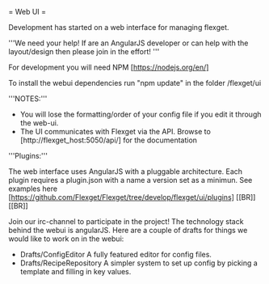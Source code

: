 = Web UI =

Development has started on a web interface for managing flexget.

'''We need your help! If are an AngularJS developer or can help with the layout/design then please join in the effort! '''

For development you will need NPM [https://nodejs.org/en/]

To install the webui dependencies run "npm update" in the folder <git clone>/flexget/ui



'''NOTES:'''
- You will lose the formatting/order of your config file if you edit it through the web-ui.
- The UI communicates with Flexget via the API. Browse to [http://flexget_host:5050/api/] for the documentation


'''Plugins:'''

The web interface uses AngularJS with a pluggable architecture. Each plugin requires a plugin.json with a name a version set as a minimun. See examples here [https://github.com/Flexget/Flexget/tree/develop/flexget/ui/plugins]
[[BR]]
[[BR]]


Join our irc-channel to participate in the project! The technology stack behind the webui is angularJS.
Here are a couple of drafts for things we would like to work on in the webui:
- Drafts/ConfigEditor A fully featured editor for config files.
- Drafts/RecipeRepository A simpler system to set up config by picking a template and filling in key values.